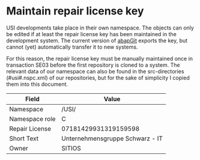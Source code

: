 <!-- Links used on this page (Declaration) -->
[ABAP_GIT_NAMESPACES]: https://docs.abapgit.org/ref-namespaces.html


# Maintain repair license key
USI developments take place in their own namespace. The objects can only be edited if at least the repair license key has been maintained in the development system. 
The current version of [abapGit][ABAP_GIT_NAMESPACES] exports the key, but cannot (yet) automatically transfer it to new systems.

For this reason, the repair license key must be manually maintained once in transaction SE03 before the first repository is cloned to a system. 
The relevant data of our namespace can also be found in the src-directories (#usi#.nspc.xml) of our repositories, but for the sake of simplicity I copied them into this document.

| Field          | Value                           |
| -------------- | ------------------------------- |
| Namespace      | /USI/                           |
| Namespace role | C                               |
| Repair License | 07181429931319159598            |
| Short Text     | Unternehmensgruppe Schwarz - IT |
| Owner          | SITIOS                          |
